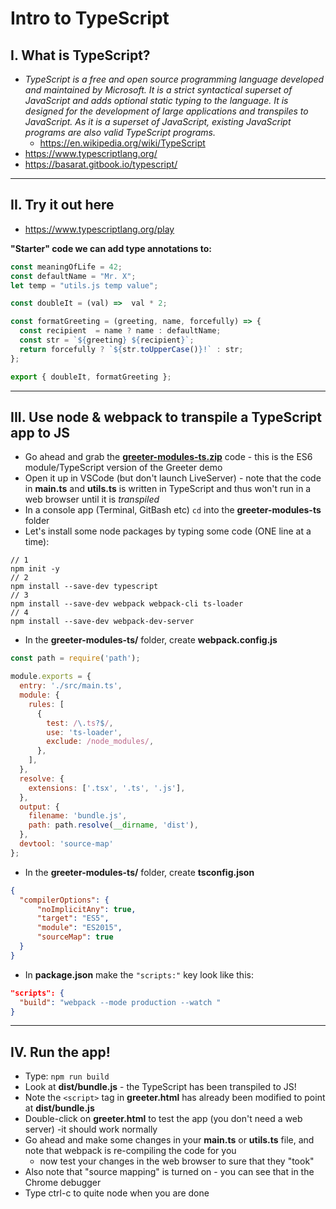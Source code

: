 # Intro to TypeScript

## I. What is TypeScript?

- *TypeScript is a free and open source programming language developed and maintained by Microsoft. It is a strict syntactical superset of JavaScript and adds optional static typing to the language. It is designed for the development of large applications and transpiles to JavaScript. As it is a superset of JavaScript, existing JavaScript programs are also valid TypeScript programs.*
  - https://en.wikipedia.org/wiki/TypeScript
- https://www.typescriptlang.org/
- https://basarat.gitbook.io/typescript/

<hr>

## II. Try it out here
- https://www.typescriptlang.org/play

**"Starter" code we can add type annotations to:**
```js
const meaningOfLife = 42;
const defaultName = "Mr. X";
let temp = "utils.js temp value";

const doubleIt = (val) =>  val * 2;

const formatGreeting = (greeting, name, forcefully) => {
  const recipient  = name ? name : defaultName;
  const str = `${greeting} ${recipient}`;
  return forcefully ? `${str.toUpperCase()}!` : str;
};

export { doubleIt, formatGreeting };
```

<hr>

## III. Use node & webpack to transpile a TypeScript app to JS

- Go ahead and grab the [**greeter-modules-ts.zip**](_files/greeter-modules-ts.zip) code - this is the ES6 module/TypeScript version of the Greeter demo
- Open it up in VSCode (but don't launch LiveServer) - note that the code in **main.ts** and **utils.ts** is written in TypeScript and thus won't run in a web browser until it is *transpiled*
- In a console app (Terminal, GitBash etc) `cd` into the **greeter-modules-ts** folder
- Let's install some node packages by typing some code (ONE line at a time):

```
// 1
npm init -y
// 2
npm install --save-dev typescript
// 3
npm install --save-dev webpack webpack-cli ts-loader
// 4
npm install --save-dev webpack-dev-server
```

- In the **greeter-modules-ts/** folder, create **webpack.config.js**

```js
const path = require('path');

module.exports = {
  entry: './src/main.ts',
  module: {
    rules: [
      {
        test: /\.ts?$/,
        use: 'ts-loader',
        exclude: /node_modules/,
      },
    ],
  },
  resolve: {
    extensions: ['.tsx', '.ts', '.js'],
  },
  output: {
    filename: 'bundle.js',
    path: path.resolve(__dirname, 'dist'),
  },
  devtool: 'source-map'
};
```

- In the **greeter-modules-ts/** folder, create **tsconfig.json**

```json
{
  "compilerOptions": {
      "noImplicitAny": true,
      "target": "ES5",
      "module": "ES2015",
      "sourceMap": true
  }
}
```

- In **package.json** make the `"scripts:"` key look like this:

```json
"scripts": {
  "build": "webpack --mode production --watch "
}
```

<hr>

## IV. Run the app!

- Type: `npm run build`
- Look at **dist/bundle.js** - the TypeScript has been transpiled to JS!
- Note the `<script>` tag in **greeter.html** has already been modified to point at **dist/bundle.js** 
- Double-click on **greeter.html** to test the app (you don't need a web server) -it should work normally
- Go ahead and make some changes in your **main.ts** or **utils.ts** file, and note that webpack is re-compiling the code for you
  - now test your changes in the web browser to sure that they "took"
- Also note that "source mapping" is turned on - you can see that in the Chrome debugger
- Type ctrl-c to quite node when you are done

